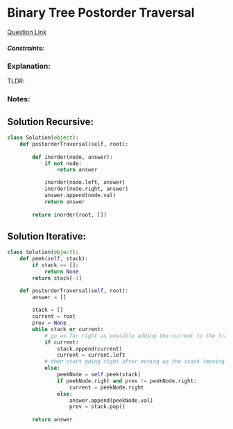 # Binary Tree Postorder Traversal

[Question Link](https://leetcode.com/explore/learn/card/data-structure-tree/134/traverse-a-tree/930/)  

##### Constraints:

### Explanation:
TLDR: 

### Notes:


## Solution Recursive:
```Python
class Solution(object):
    def postorderTraversal(self, root):
        
        def inorder(node, answer):
            if not node:
                return answer

            inorder(node.left, answer)
            inorder(node.right, answer)
            answer.append(node.val)
            return answer
            
        return inorder(root, [])
```

## Solution Iterative:
```Python
class Solution(object):
    def peek(self, stack):
        if stack == []:
            return None
        return stack[-1]

    def postorderTraversal(self, root):
        answer = []
        
        stack = []
        current = root
        prev = None
        while stack or current:
            # go as far right as possible adding the current to the travel stack
            if current:
                stack.append(current)
                current = current.left
            # then start going right after moving up the stack (moving up the stack of right nodes)
            else:
                peekNode = self.peek(stack)
                if peekNode.right and prev != peekNode.right:
                    current = peekNode.right
                else:
                    answer.append(peekNode.val)
                    prev = stack.pop()
        
        return answer
```